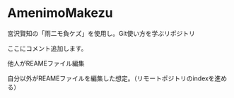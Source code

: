 # AmenimoMakezu
宮沢賢知の「雨二モ負ケズ」を使用し。Git使い方を学ぶリポジトリ

ここにコメント追加します。

他人がREAMEファイル編集

自分以外がREAMEファイルを編集した想定。（リモートポジトリのindexを進める）

